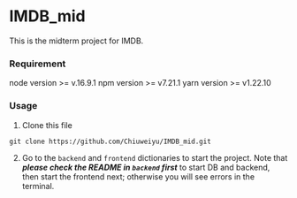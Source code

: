 # IMDB_mid
This is the midterm project for IMDB.

### Requirement
node version >= v.16.9.1
npm version >= v7.21.1
yarn version >= v1.22.10

### Usage

1. Clone this file
```shell
git clone https://github.com/Chiuweiyu/IMDB_mid.git
```
2. Go to the `backend` and `frontend` dictionaries to start the project. Note that ***please check the README in `backend` first*** to start DB and backend,
then start the frontend next; otherwise you will see errors in the terminal.

